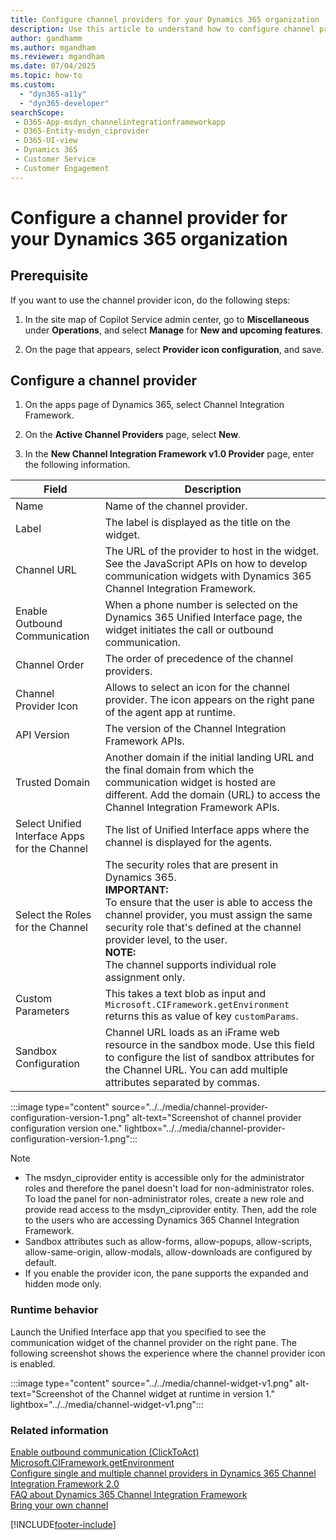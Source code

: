```yaml
---
title: Configure channel providers for your Dynamics 365 organization 
description: Use this article to understand how to configure channel providers in Dynamics 365 Channel Integration Framework 1.0.
author: gandhamm
ms.author: mgandham
ms.reviewer: mgandham
ms.date: 07/04/2025
ms.topic: how-to
ms.custom: 
  - "dyn365-a11y"
  - "dyn365-developer"
searchScope: 
 - D365-App-msdyn_channelintegrationframeworkapp 
 - D365-Entity-msdyn_ciprovider
 - D365-UI-view
 - Dynamics 365 
 - Customer Service 
 - Customer Engagement
---
```


# Configure a channel provider for your Dynamics 365 organization

## Prerequisite

If you want to use the channel provider icon, do the following steps:

1. In the site map of Copilot Service admin center, go to **Miscellaneous** under **Operations**, and select **Manage** for **New and upcoming features**.

1. On the page that appears, select **Provider icon configuration**, and save.

## Configure a channel provider

1. On the apps page of Dynamics 365, select Channel Integration Framework.

1. On the **Active Channel Providers** page, select **New**.

1. In the **New Channel Integration Framework v1.0 Provider** page, enter the following information.

  | Field | Description |
  |-------|-------|
  |Name|Name of the channel provider.|
  |Label|The label is displayed as the title on the widget.|
  |Channel URL|The URL of the provider to host in the widget. See the JavaScript APIs on how to develop communication widgets with Dynamics 365 Channel Integration Framework.|
  |Enable Outbound Communication|When a phone number is selected on the Dynamics 365 Unified Interface page, the widget initiates the call or outbound communication.|
  |Channel Order|The order of precedence of the channel providers.|
  |Channel Provider Icon| Allows to select an icon for the channel provider. The icon appears on the right pane of the agent app at runtime.| 
  |API Version|The version of the Channel Integration Framework APIs.|
  |Trusted Domain| Another domain if the initial landing URL and the final domain from which the communication widget is hosted are different. Add the domain (URL) to access the Channel Integration Framework APIs. |
  |Select Unified Interface Apps for the Channel| The list of Unified Interface apps where the channel is displayed for the agents. |
  |Select the Roles for the Channel|The security roles that are present in Dynamics 365.<br>**IMPORTANT:** <br> To ensure that the user is able to access the channel provider, you must assign the same security role that's defined at the channel provider level, to the user.<br>**NOTE:** <br>  The channel supports individual role assignment only.|
  |Custom Parameters|This takes a text blob as input and `Microsoft.CIFramework.getEnvironment` returns this as value of key `customParams`.|
  |Sandbox Configuration| Channel URL loads as an iFrame web resource in the sandbox mode. Use this field to configure the list of sandbox attributes for the Channel URL. You can add multiple attributes separated by commas.|
  
:::image type="content" source="../../media/channel-provider-configuration-version-1.png" alt-text="Screenshot of channel provider configuration version one." lightbox="../../media/channel-provider-configuration-version-1.png":::  

  > [!NOTE]
  >
  > - The msdyn_ciprovider entity is accessible only for the administrator roles and therefore the panel doesn't load for non-administrator roles. To load the panel for non-administrator roles, create a new role and provide read access to the msdyn_ciprovider entity. Then, add the role to the users who are accessing Dynamics 365 Channel Integration Framework.
  > - Sandbox attributes such as allow-forms, allow-popups, allow-scripts, allow-same-origin, allow-modals, allow-downloads are configured by default.
  > - If you enable the provider icon, the pane supports the expanded and hidden mode only.

### Runtime behavior

Launch the Unified Interface app that you specified to see the communication widget of the channel provider on the right pane. The following screenshot shows the experience where the channel provider icon is enabled.

:::image type="content" source="../../media/channel-widget-v1.png" alt-text="Screenshot of the Channel widget at runtime in version 1." lightbox="../../media/channel-widget-v1.png":::

### Related information

[Enable outbound communication (ClickToAct)](enable-outbound-communication-clicktoact.md)  
[Microsoft.CIFramework.getEnvironment](../develop/reference/microsoft-ciframework/getEnvironment.md)  
[Configure single and multiple channel providers in Dynamics 365 Channel Integration Framework 2.0](../../v2/administer/configure-channel-provider-app-profile-manager.md)  
[FAQ about Dynamics 365 Channel Integration Framework](../../faq-channel-integration-framework.md)  
[Bring your own channel](../../../customer-service/develop/bring-your-own-channel.md)  


[!INCLUDE[footer-include](../../../includes/footer-banner.md)]
